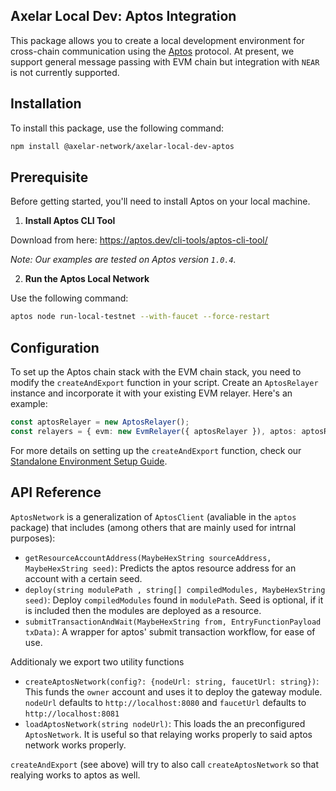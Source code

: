 ## Axelar Local Dev: Aptos Integration

This package allows you to create a local development environment for cross-chain communication using the [Aptos](https://aptos.dev/) protocol. At present, we support general message passing with EVM chain but integration with `NEAR` is not currently supported.

## Installation

To install this package, use the following command:

```bash
npm install @axelar-network/axelar-local-dev-aptos
```

## Prerequisite

Before getting started, you'll need to install Aptos on your local machine.

1. **Install Aptos CLI Tool**

Download from here: https://aptos.dev/cli-tools/aptos-cli-tool/

_Note: Our examples are tested on Aptos version `1.0.4`._

2. **Run the Aptos Local Network**

Use the following command:

```bash
aptos node run-local-testnet --with-faucet --force-restart
```

## Configuration

To set up the Aptos chain stack with the EVM chain stack, you need to modify the `createAndExport` function in your script. Create an `AptosRelayer` instance and incorporate it with your existing EVM relayer. Here's an example:

```ts
const aptosRelayer = new AptosRelayer();
const relayers = { evm: new EvmRelayer({ aptosRelayer }), aptos: aptosRelayer };
```

For more details on setting up the `createAndExport` function, check our [Standalone Environment Setup Guide](../../docs/guide_create_and_exports.md).

## API Reference

`AptosNetwork` is a generalization of `AptosClient` (avaliable in the `aptos` package) that includes (among others that are mainly used for intrnal purposes):

- `getResourceAccountAddress(MaybeHexString sourceAddress, MaybeHexString seed)`: Predicts the aptos resource address for an account with a certain seed.
- `deploy(string modulePath , string[] compiledModules, MaybeHexString seed)`: Deploy `compiledModules` found in `modulePath`. Seed is optional, if it is included then the modules are deployed as a resource.
- `submitTransactionAndWait(MaybeHexString from, EntryFunctionPayload txData)`: A wrapper for aptos' submit transaction workflow, for ease of use.

Additionaly we export two utility functions

- `createAptosNetwork(config?: {nodeUrl: string, faucetUrl: string})`: This funds the `owner` account and uses it to deploy the gateway module. `nodeUrl` defaults to `http://localhost:8080` and `faucetUrl` defaults to `http://localhost:8081`
- `loadAptosNetwork(string nodeUrl)`: This loads the an preconfigured `AptosNetwork`. It is useful so that relaying works properly to said aptos network works properly.

`createAndExport` (see above) will try to also call `createAptosNetwork` so that realying works to aptos as well.
